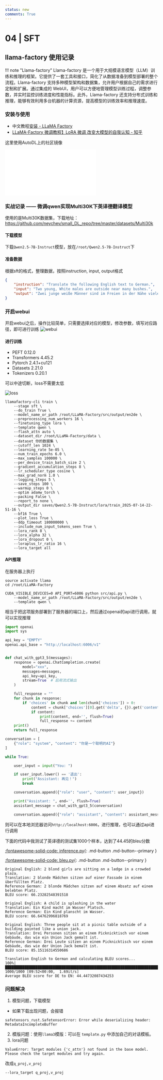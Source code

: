 ```yaml
---
status: new
comments: True
--- 
```


# 04 | SFT





## llama-factory 使用记录

!!! note "Llama-factory"
    Llama-factory 是一个用于大规模语言模型（LLM）训练和推理的框架。它提供了一套工具和接口，简化了从数据准备到模型部署的整个流程。Llama-factory 支持多种模型架构和数据集，允许用户根据自己的需求进行定制和扩展。通过集成的 WebUI，用户可以方便地管理模型训练过程，调整参数，并实时监控训练进度和性能指标。此外，Llama-factory 还支持分布式训练和推理，能够有效利用多台机器的计算资源，提高模型的训练效率和推理速度。

### 安装与使用

- 中文教程[安装 - LLaMA Factory](https://llamafactory.readthedocs.io/zh-cn/latest/getting_started/installation.html)
- [LLaMA-Factory 微调教程】LoRA 微调 改变大模型的自我认知 - 知乎](https://zhuanlan.zhihu.com/p/24909312513)

这里使用AutoDL上的社区镜像

<iframe src="//player.bilibili.com/player.html?isOutside=true&aid=112920092478120&bvid=BV1a3aQeuEou&cid=500001641377964&p=1&autoplay=0" scrolling="no" border="0" frameborder="no" framespacing="0" allowfullscreen="true"></iframe>



### 实战记录 —— 微调qwen实现Multi30K下英译德翻译模型


使用的是Multi30K数据集，下载地址：https://github.com/neychev/small_DL_repo/tree/master/datasets/Multi30k


#### 下载模型

下载`Qwen2.5-7B-Instruct`模型，放在`/root/Qwen2.5-7B-Instruct`下

#### 准备数据

根据sft的格式，整理数据，按照instruction, input, output格式


```json title="整理数据，按照instruction, input, output格式"
{
    "instruction": "Translate the following English text to German.", 
    "input": "Two young, White males are outside near many bushes.", 
    "output": "Zwei junge weiße Männer sind im Freien in der Nähe vieler Büsche."
}
```

### 开启webui

开启webui之后，操作比较简单，只需要选择对应的模型，修改参数，填写对应路径，即可进行训练
![webui](assets/04-SFT.assets/webui.webp)




#### 进行训练

- PEFT 0.12.0
- Transformers 4.45.2
- Pytorch 2.4.1+cu121
- Datasets 2.21.0
- Tokenizers 0.20.1

可以中途切断，loss不需要太低

![loss](assets/04-SFT.assets/loss.webp)

```shell title="训练命令 基本是默认的参数"
llamafactory-cli train \
    --stage sft \
    --do_train True \
    --model_name_or_path /root/LLaMA-Factory/src/output/en2de \
    --preprocessing_num_workers 16 \
    --finetuning_type lora \
    --template qwen \
    --flash_attn auto \
    --dataset_dir /root/LLaMA-Factory/data \
    --dataset 你的数据集 \
    --cutoff_len 1024 \
    --learning_rate 5e-05 \
    --num_train_epochs 6.0 \
    --max_samples 100000 \
    --per_device_train_batch_size 2 \
    --gradient_accumulation_steps 8 \
    --lr_scheduler_type cosine \
    --max_grad_norm 1.0 \
    --logging_steps 5 \
    --save_steps 100 \
    --warmup_steps 0 \
    --optim adamw_torch \
    --packing False \
    --report_to none \
    --output_dir saves/Qwen2.5-7B-Instruct/lora/train_2025-07-14-22-51-16 \
    --bf16 True \
    --plot_loss True \
    --ddp_timeout 180000000 \
    --include_num_input_tokens_seen True \
    --lora_rank 8 \
    --lora_alpha 32 \
    --lora_dropout 0 \
    --loraplus_lr_ratio 16 \
    --lora_target all 
```


#### API推理

在服务器上执行

```shell title="api.sh"
source activate llama
cd /root/LLaMA-Factory

CUDA_VISIBLE_DEVICES=0 API_PORT=6006 python src/api.py \
    --model_name_or_path /root/LLaMA-Factory/src/output/en2de \
    --template qwen \
```


相当于把这项服务部署到了服务器的端口上，然后通过openai的api进行调用，就可以实现推理 

```python title="api.py"
import openai
import sys

api_key = "EMPTY"
openai.api_base = "http://localhost:6006/v1"


def chat_with_gpt3_5(messages):
    response = openai.ChatCompletion.create(
        model="xxx",
        messages=messages,
        api_key=api_key,
        stream=True  # 启用流式输出
    )

    full_response = ""
    for chunk in response:
        if 'choices' in chunk and len(chunk['choices']) > 0:
            content = chunk['choices'][0].get('delta', {}).get('content', '')
            if content:
                print(content, end='', flush=True)
                full_response += content
    print() 
    return full_response

conversation = [
    {"role": "system", "content": "你是一个聪明的AI"}
]

while True:

    user_input = input("You: ")

    if user_input.lower() == '退出':
        print("Assistant: 再见！")
        break

    conversation.append({"role": "user", "content": user_input})

    print("Assistant: ", end='', flush=True)
    assistant_message = chat_with_gpt3_5(conversation)

    conversation.append({"role": "assistant", "content": assistant_message})
```

则可以在本地浏览器访问`http://localhost:6006`，进行推理，也可以通过api进行调用

下面的代码中我测试了英译德的测试集1000个样本，达到了44.45的bleu分数


[:fontawesome-solid-code:   inference.py](./assets/04-SFT.assets/inference.py){: .md-button .md-button--primary }  

[:fontawesome-solid-code:   bleu.py](./assets/04-SFT.assets/bleu.py){: .md-button .md-button--primary } 


```text title="部分翻译结果"
Original English: 2 blond girls are sitting on a ledge in a crowded plaza.
Translation: 2 blonde Mädchen sitzen auf einer Fassade in einem überfüllten Platz.
Reference German: 2 blonde Mädchen sitzen auf einem Absatz auf einem belebten Platz.
BLEU score: 66.23282548391518

Original English: A child is splashing in the water
Translation: Ein Kind macht im Wasser Platsch.
Reference German: Ein Kind planscht im Wasser.
BLEU score: 66.64762996818769

Original English: Three people sit at a picnic table outside of a building painted like a union jack.
Translation: Drei Personen sitzen an einem Picknicktisch vor einem Gebäude, das wie ein Union Jack gemalt ist.
Reference German: Drei Leute sitzen an einem Picknicktisch vor einem Gebäude, das wie der Union Jack bemalt ist.
BLEU score: 85.15116314550686
```


```shell title="翻译结果"
Translation English to German and calculating BLEU scores...
100%|█████████████████████████████████████████████████████████████████████████████████████| 1000/1000 [09:52<00:00,  1.69it/s]
Average BLEU score for DE to EN: 44.44732087434253
```



### 问题解决


1. 模型问题，下载模型

- 如果下载出现问题，会报错

```
safetensors_rust.SafetensorError: Error while deserializing header: MetadataIncompleteBuffer
```

2. 模版问题：使用`llama3`模版：可以在   `template.py` 中添加自己的对话模板。
3. lora问题

```
ValueError: Target modules {'c_attn'} not found in the base model. Please check the target modules and try again.
```

改成`q_proj,v_proj`

```
--lora_target q_proj,v_proj
```

